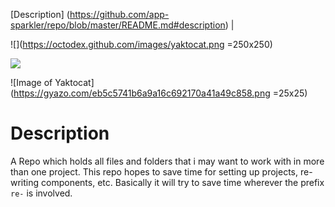 [Description] (https://github.com/app-sparkler/repo/blob/master/README.md#description) | 

![](https://octodex.github.com/images/yaktocat.png =250x250)

<img src="https://octodex.github.com/images/yaktocat.png">

![Image of Yaktocat](https://gyazo.com/eb5c5741b6a9a16c692170a41a49c858.png =25x25)

# Description

A Repo which holds all files and folders that i may want to work with in more than one project.  This repo hopes to save time for setting up projects, re-writing components, etc.  Basically it will try to save time wherever the prefix `re-` is involved.

